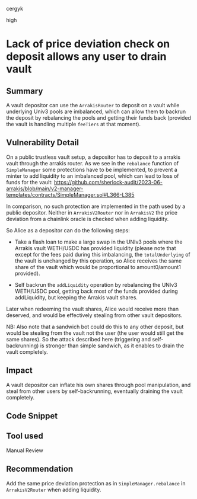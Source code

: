 cergyk

high

# Lack of price deviation check on deposit allows any user to drain vault

## Summary
A vault depositor can use the `ArrakisRouter` to deposit on a vault while underlying Univ3 pools are imbalanced, which can allow them to backrun the deposit by rebalancing the pools and getting their funds back (provided the vault is handling multiple `feeTiers` at that moment). 

## Vulnerability Detail
On a public trustless vault setup, a depositor has to deposit to a arrakis vault through the arrakis router.
As we see in the `rebalance` function of `SimpleManager` some protections have to be implemented, to prevent a minter to add liquidity to an imbalanced pool, which can lead to loss of funds for the vault:
https://github.com/sherlock-audit/2023-06-arrakis/blob/main/v2-manager-templates/contracts/SimpleManager.sol#L366-L385

In comparison, no such protection are implemented in the path used by a public depositor. 
Neither in `ArrakisV2Router` nor in `ArrakisV2` the price deviation from a chainlink oracle is checked when adding liquidity.

So Alice as a depositor can do the following steps:

- Take a flash loan to make a large swap in the UNIv3 pools where the Arrakis vault WETH/USDC has provided liquidity (please note that except for the fees paid during this imbalancing, the `totalUnderlying` of the vault is unchanged by this operation, so Alice receives the same share of the vault which would be proportional to amount0/amount1 provided).

- Self backrun the `addLiquidity` operation by rebalancing the UNIv3 WETH/USDC pool, getting back most of the funds provided during addLiquidity, but keeping the Arrakis vault shares.

Later when redeeming the vault shares, Alice would receive more than deserved, and would be effectively stealing from other vault depositors.

NB: Also note that a sandwich bot could do this to any other deposit, but would be stealing from the vault not the user (the user would still get the same shares). So the attack described here (triggering and self-backrunning) is stronger than simple sandwich, as it enables to drain the vault completely.

## Impact
A vault depositor can inflate his own shares through pool manipulation, and steal from other users by self-backrunning, eventually draining the vault completely.

## Code Snippet

## Tool used

Manual Review

## Recommendation
Add the same price deviation protection as in `SimpleManager.rebalance` in `ArrakisV2Router` when adding liquidity.